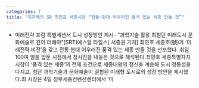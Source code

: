 ```yaml
---
categories: f
title: "지자체의 SR 최민호 세종시장 “전통·현대 어우러진 품격 있는 세종 만들 것”"
---
```

- 미래전략 포럼 특별세션서 도시 성장방안 제시- “과학기술 활용 최첨단 미래도시 문화예술로 깊이 더해야”[SRT(에스알 타임스) 서중권 기자] 최민호 세종호(號)가 ‘미래전략 비전’을 갖고 전통·현대 어우러진 품격 있는 세종 만들 것을 선포했다. 취임 100여 일을 앞둔 시점에서 청사진을 내놓은 것으로 해석된다.최민호 세종특별자치시장이 ‘품격 있는 세종’의 전제 조건으로 세종대왕의 정신을 계승해 도시 정통성을 다지고, 첨단 과학기술과 문화예술이 결합된 미래형 도시로의 성장 방안을 제시했다.최 시장은 4일 정부세종컨벤션센터에서 ‘미